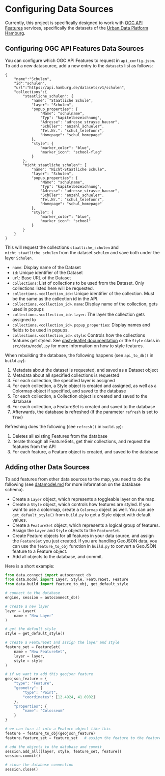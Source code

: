 # Configuring Data Sources

Currently, this project is specifically designed to work with [OGC API Features](https://ogcapi.ogc.org/features/) services, specifically the datasets of the [Urban Data Platform Hamburg](https://api.hamburg.de/datasets/v1).

## Configuring OGC API Features Data Sources
You can configure which OGC API Features to request in `api_config.json`. To add a new datasource, add a new entry to the `datasets` list as follows:


```
{
    "name":"Schulen",
    "id":"schulen",
    "url":"https://api.hamburg.de/datasets/v1/schulen",
    "collections":{
        "staatliche_schulen": {
            "name": "Staatliche Schule",
            "layer": "Schulen",
            "popup_properties": {
                "Name": "schulname", 
                "Typ": "kapitelbezeichnung", 
                "Adresse": "adresse_strasse_hausnr",
                "Schüler": "anzahl_schueler",
                "Tel.Nr.": "schul_telefonnr",
                "Homepage": "schul_homepage"
            },
            "style": {
                "marker_color": "blue",
                "marker_icon": "school-flag"
            }
        },
        "nicht_staatliche_schulen": {
            "name": "Nicht-Staatliche Schule",
            "layer": "Schulen",
            "popup_properties": {
                "Name": "schulname", 
                "Typ": "kapitelbezeichnung", 
                "Adresse": "adresse_strasse_hausnr",
                "Schüler": "anzahl_schueler",
                "Tel.Nr.": "schul_telefonnr",
                "Homepage": "schul_homepage"
            },
            "style": {
                "marker_color": "blue",
                "marker_icon": "school"
            }
        }
    }
}
```
This will request the collections `staatliche_schulen` and `nicht_staatliche_schulen` from the dataset `schulen` and save both under the layer `Schulen`.

- `name`: Display name of the Dataset
- `id`: Unique identifier of the Dataset
- `url`: Base URL of the Dataset
- `collections`: List of collections to be used from the Dataset. Only collections listed here will be requested.
- `collections.<collection_id>`: Unique identifier of the collection. Must be the same as the collection id in the API.
- `collections.<collection_id>.name`: Display name of the collection, gets used in popups
- `collections.<collection_id>.layer`: The layer the collection gets assigned to
- `collections.<collection_id>.popup_properties`: Display names and fields to be used in popups.
- `collections.<collection_id>.style`: Controls how the collections features get styled. See [dash-leaflet documentation](https://leafletjs.com/reference.html#path) or the `Style` class in `src/data/model.py` for more information on how to style features.

When rebuilding the database, the following happens (see `api_to_db()` in `build.py`):
1. Metadata about the dataset is requested, and saved as a Dataset object
2. Metadata about all specified collections is requested
3. For each collection, the specified layer is assigned
4. For each collection, a Style object is created and assigned, as well as a Colormap object if specified, and saved to the database
5. For each collection, a Collection object is created and saved to the database
6. For each collection, a FeatureSet is created and saved to the database
7. Afterwards, the database is refreshed (if the parameter `refresh` is set to `True`)

Refreshing does the following (see `refresh()` in `build.py`):
1. Deletes all existing Features from the database
2. Iterate through all FeatureSets, get their collections, and request the features from the API
3. For each feature, a Feature object is created, and saved to the database

## Adding other Data Sources
To add features from other data sources to the map, you need to do the following (see [datamodel.md](/docs/datamodel.md) for more information on the database schema).

- Create a `Layer` object, which represents a toggleable layer on the map.
- Create a `Style` object, which controls how features are styled. If you want to use a colormap, create a `Colormap` object as well. You can use `get_default_style()` from `build.py` to get a Style object with default values.
- Create a `FeatureSet` object, which represents a logical group of features. Assign the `Layer` and `Style` objects to the `FeatureSet`.
- Create Feature objects for all features in your data source, and assign the `FeatureSet` you just created. If you are handling GeoJSON data, you can use the `feature_to_obj` function in `build.py` to convert a GeoJSON feature to a Feature object.
- Add all objects to the database, and commit.

Here is a short example:

```python
from data.connect import autoconnect_db
from data.model import Layer, Style, FeatureSet, Feature
from data.build import feature_to_obj, get_default_style

# connect to the database
engine, session = autoconnect_db()

# create a new layer
layer = Layer(
    name = "New Layer"
)

# get the default style
style = get_default_style()

# create a FeatureSet and assign the layer and style
feature_set = FeatureSet(
    name = "New FeatureSet",
    layer = layer,
    style = style
)

# if we want to add this geojson feature
geojson_feature = {
    "type": "Feature",
    "geometry": {
        "type": "Point",
        "coordinates": [12.4924, 41.8902]
    },
    "properties": {
        "name": "Colosseum"
    }
}

# we can turn it into a Feature object like this
feature = feature_to_obj(geojson_feature)
feature.feature_set = feature_set   # assign the feature to the feature set

# add the objects to the database and commit
session.add_all([layer, style, feature_set, feature])
session.commit()

# close the database connection
session.close()
```